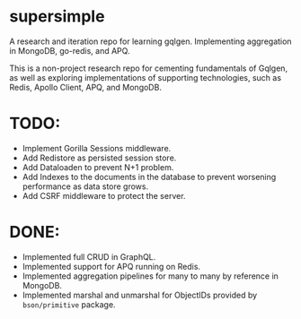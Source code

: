 # supersimple

A research and iteration repo for learning gqlgen. Implementing aggregation in MongoDB, go-redis, and APQ.

This is a non-project research repo for cementing fundamentals of Gqlgen, as well as exploring implementations of supporting technologies, such as Redis, Apollo Client, APQ, and MongoDB.

# TODO:

- Implement Gorilla Sessions middleware.
- Add Redistore as persisted session store.
- Add Dataloaden to prevent N+1 problem.
- Add Indexes to the documents in the database to prevent worsening performance as data store grows.
- Add CSRF middleware to protect the server.

# DONE:

- Implemented full CRUD in GraphQL.
- Implemented support for APQ running on Redis.
- Implemented aggregation pipelines for many to many by reference in MongoDB.
- Implemented marshal and unmarshal for ObjectIDs provided by `bson/primitive` package.
